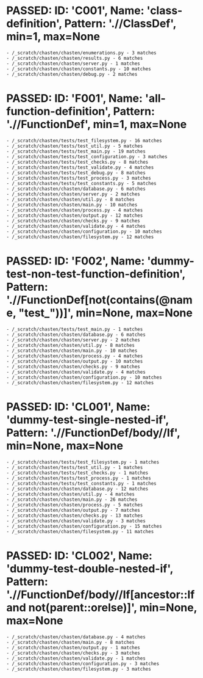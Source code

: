 
# PASSED: **ID:** 'C001', **Name:** 'class-definition', **Pattern:** './/ClassDef', min=1, max=None

    - /_scratch/chasten/chasten/enumerations.py - 3 matches
    - /_scratch/chasten/chasten/results.py - 6 matches
    - /_scratch/chasten/chasten/server.py - 1 matches
    - /_scratch/chasten/chasten/constants.py - 10 matches
    - /_scratch/chasten/chasten/debug.py - 2 matches

# PASSED: **ID:** 'F001', **Name:** 'all-function-definition', **Pattern:** './/FunctionDef', min=1, max=None

    - /_scratch/chasten/tests/test_filesystem.py - 16 matches
    - /_scratch/chasten/tests/test_util.py - 5 matches
    - /_scratch/chasten/tests/test_main.py - 19 matches
    - /_scratch/chasten/tests/test_configuration.py - 3 matches
    - /_scratch/chasten/tests/test_checks.py - 8 matches
    - /_scratch/chasten/tests/test_validate.py - 4 matches
    - /_scratch/chasten/tests/test_debug.py - 8 matches
    - /_scratch/chasten/tests/test_process.py - 3 matches
    - /_scratch/chasten/tests/test_constants.py - 5 matches
    - /_scratch/chasten/chasten/database.py - 6 matches
    - /_scratch/chasten/chasten/server.py - 2 matches
    - /_scratch/chasten/chasten/util.py - 8 matches
    - /_scratch/chasten/chasten/main.py - 10 matches
    - /_scratch/chasten/chasten/process.py - 4 matches
    - /_scratch/chasten/chasten/output.py - 12 matches
    - /_scratch/chasten/chasten/checks.py - 9 matches
    - /_scratch/chasten/chasten/validate.py - 4 matches
    - /_scratch/chasten/chasten/configuration.py - 10 matches
    - /_scratch/chasten/chasten/filesystem.py - 12 matches

# PASSED: **ID:** 'F002', **Name:** 'dummy-test-non-test-function-definition', **Pattern:** './/FunctionDef\[not(contains(@name, "test_"))]', min=None, max=None

    - /_scratch/chasten/tests/test_main.py - 1 matches
    - /_scratch/chasten/chasten/database.py - 6 matches
    - /_scratch/chasten/chasten/server.py - 2 matches
    - /_scratch/chasten/chasten/util.py - 8 matches
    - /_scratch/chasten/chasten/main.py - 10 matches
    - /_scratch/chasten/chasten/process.py - 4 matches
    - /_scratch/chasten/chasten/output.py - 10 matches
    - /_scratch/chasten/chasten/checks.py - 9 matches
    - /_scratch/chasten/chasten/validate.py - 4 matches
    - /_scratch/chasten/chasten/configuration.py - 10 matches
    - /_scratch/chasten/chasten/filesystem.py - 12 matches

# PASSED: **ID:** 'CL001', **Name:** 'dummy-test-single-nested-if', **Pattern:** './/FunctionDef/body//If', min=None, max=None

    - /_scratch/chasten/tests/test_filesystem.py - 1 matches
    - /_scratch/chasten/tests/test_util.py - 1 matches
    - /_scratch/chasten/tests/test_checks.py - 1 matches
    - /_scratch/chasten/tests/test_process.py - 1 matches
    - /_scratch/chasten/tests/test_constants.py - 1 matches
    - /_scratch/chasten/chasten/database.py - 12 matches
    - /_scratch/chasten/chasten/util.py - 4 matches
    - /_scratch/chasten/chasten/main.py - 26 matches
    - /_scratch/chasten/chasten/process.py - 5 matches
    - /_scratch/chasten/chasten/output.py - 7 matches
    - /_scratch/chasten/chasten/checks.py - 13 matches
    - /_scratch/chasten/chasten/validate.py - 3 matches
    - /_scratch/chasten/chasten/configuration.py - 15 matches
    - /_scratch/chasten/chasten/filesystem.py - 11 matches

# PASSED: **ID:** 'CL002', **Name:** 'dummy-test-double-nested-if', **Pattern:** './/FunctionDef/body//If\[ancestor::If and not(parent::orelse)]', min=None, max=None

    - /_scratch/chasten/chasten/database.py - 4 matches
    - /_scratch/chasten/chasten/main.py - 8 matches
    - /_scratch/chasten/chasten/output.py - 1 matches
    - /_scratch/chasten/chasten/checks.py - 3 matches
    - /_scratch/chasten/chasten/validate.py - 1 matches
    - /_scratch/chasten/chasten/configuration.py - 3 matches
    - /_scratch/chasten/chasten/filesystem.py - 3 matches
